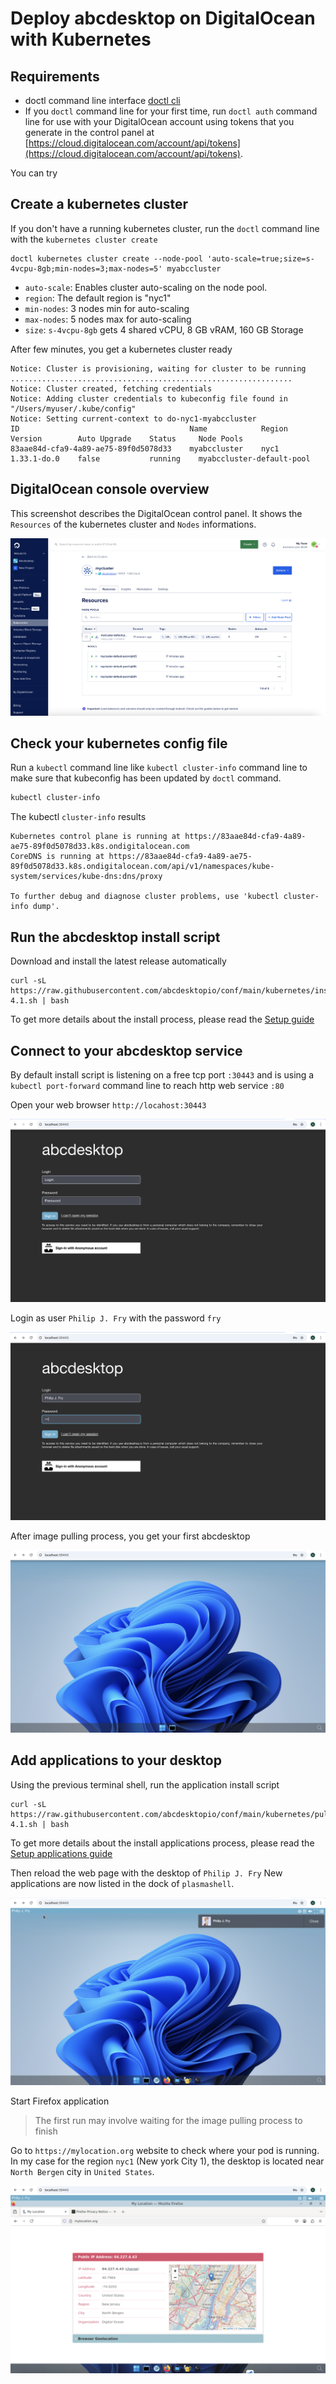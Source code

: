 # Deploy abcdesktop on DigitalOcean with Kubernetes

## Requirements

- doctl command line interface [doctl cli](https://docs.digitalocean.com/reference/doctl/how-to/install/)
- If you `doctl` command line for your first time, run `doctl auth` command line for use with your DigitalOcean account using tokens that you generate in the control panel at [https://cloud.digitalocean.com/account/api/tokens](https://cloud.digitalocean.com/account/api/tokens).


You can try 

## Create a kubernetes cluster

If you don't have a running kubernetes cluster, run the `doctl` command line with the `kubernetes cluster create` 

```
doctl kubernetes cluster create --node-pool 'auto-scale=true;size=s-4vcpu-8gb;min-nodes=3;max-nodes=5' myabccluster 
```

- `auto-scale`: Enables cluster auto-scaling on the node pool. 
- `region`: The default region is "nyc1" 
- `min-nodes`: 3 nodes min for auto-scaling
- `max-nodes`: 5 nodes max for auto-scaling
- `size`: `s-4vcpu-8gb` gets 4 shared vCPU, 8 GB vRAM, 160 GB Storage 


After few minutes, you get a kubernetes cluster ready

```
Notice: Cluster is provisioning, waiting for cluster to be running
...............................................................
Notice: Cluster created, fetching credentials
Notice: Adding cluster credentials to kubeconfig file found in "/Users/myuser/.kube/config"
Notice: Setting current-context to do-nyc1-myabccluster
ID                                      Name            Region    Version        Auto Upgrade    Status     Node Pools
83aae84d-cfa9-4a89-ae75-89f0d5078d33    myabccluster    nyc1      1.33.1-do.0    false           running    myabccluster-default-pool
```


## DigitalOcean console overview

This screenshot describes the DigitalOcean control panel. It shows the `Resources` of the kubernetes cluster and `Nodes` informations.

![digital ocean console overview](img/digitalocean-console.png)

## Check your kubernetes config file 

Run a `kubectl` command line like `kubectl cluster-info` command line to make sure that kubeconfig has been updated by `doctl` command.

``` bash
kubectl cluster-info 
```

The kubectl `cluster-info` results

```
Kubernetes control plane is running at https://83aae84d-cfa9-4a89-ae75-89f0d5078d33.k8s.ondigitalocean.com
CoreDNS is running at https://83aae84d-cfa9-4a89-ae75-89f0d5078d33.k8s.ondigitalocean.com/api/v1/namespaces/kube-system/services/kube-dns:dns/proxy

To further debug and diagnose cluster problems, use 'kubectl cluster-info dump'.
```


## Run the abcdesktop install script 


Download and install the latest release automatically

```
curl -sL https://raw.githubusercontent.com/abcdesktopio/conf/main/kubernetes/install-4.1.sh | bash
```

To get more details about the install process, please read the [Setup guide](https://www.abcdesktop.io/4.1/setup/kubernetes_abcdesktop/)

## Connect to your abcdesktop service 

By default install script is listening on a free tcp port `:30443` and is using a `kubectl port-forward` command line to reach http web service `:80`

Open your web browser `http://locahost:30443`

![abcdesktop login](../img/abcdesktop-hompage-port30443.png)

 
Login as user `Philip J. Fry` with the password `fry`

![abcdesktop login as fry](../img/abcdesktop-hompage-port30443-login-fry.png)
 
After image pulling process, you get your first abcdesktop 

![abcdesktop for fry](../img/abcdesktop-hompage-port30443-user-fry-logged.png)


## Add applications to your desktop


Using the previous terminal shell, run the application install script 

```
curl -sL https://raw.githubusercontent.com/abcdesktopio/conf/main/kubernetes/pullapps-4.1.sh | bash
```

To get more details about the install applications process, please read the [Setup applications guide](https://www.abcdesktop.io/4.1/setup/kubernetes_abcdesktop_applications/)

Then reload the web page with the desktop of `Philip J. Fry`
New applications are now listed in the dock of `plasmashell`.

![abcdesktop for fry with applications](../img/abcdesktop-hompage-port30443-login-fry-applications.png)

Start Firefox application

> The first run may involve waiting for the image pulling process to finish

Go to `https://mylocation.org` website to check where your pod is running.  In my case for the region `nyc1` (New york City 1), the desktop is located near `North Bergen` city in `United States`. 


![abcdesktop for fry with applications](img/abcdesktop-firefox-digitalocean-nyc1.png)
